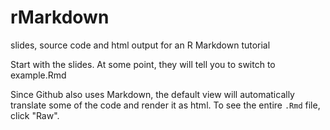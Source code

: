 # rMarkdown
slides, source code and html output for an R Markdown tutorial

Start with the slides. At some point, they will tell you to switch to example.Rmd

Since Github also uses Markdown, the default view will automatically translate some of the code and render it as html. To see the entire `.Rmd` file, click "Raw". 
